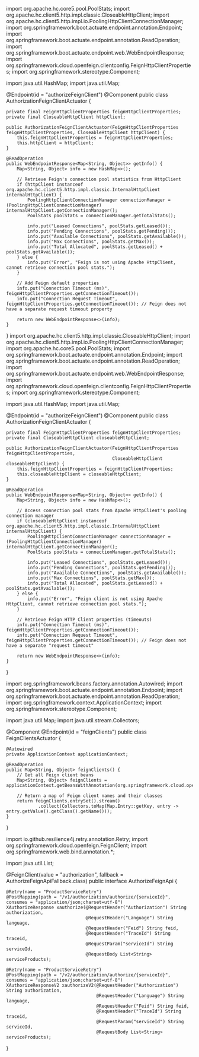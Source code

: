 
import org.apache.hc.core5.pool.PoolStats;
import org.apache.hc.client5.http.impl.classic.CloseableHttpClient;
import org.apache.hc.client5.http.impl.io.PoolingHttpClientConnectionManager;
import org.springframework.boot.actuate.endpoint.annotation.Endpoint;
import org.springframework.boot.actuate.endpoint.annotation.ReadOperation;
import org.springframework.boot.actuate.endpoint.web.WebEndpointResponse;
import org.springframework.cloud.openfeign.clientconfig.FeignHttpClientProperties;
import org.springframework.stereotype.Component;

import java.util.HashMap;
import java.util.Map;

@Endpoint(id = "authorizeFeignClient")
@Component
public class AuthorizationFeignClientActuator {

    private final FeignHttpClientProperties feignHttpClientProperties;
    private final CloseableHttpClient httpClient;

    public AuthorizationFeignClientActuator(FeignHttpClientProperties feignHttpClientProperties, CloseableHttpClient httpClient) {
        this.feignHttpClientProperties = feignHttpClientProperties;
        this.httpClient = httpClient;
    }

    @ReadOperation
    public WebEndpointResponse<Map<String, Object>> getInfo() {
        Map<String, Object> info = new HashMap<>();

        // Retrieve Feign's connection pool statistics from HttpClient
        if (httpClient instanceof org.apache.hc.client5.http.impl.classic.InternalHttpClient internalHttpClient) {
            PoolingHttpClientConnectionManager connectionManager = (PoolingHttpClientConnectionManager) internalHttpClient.getConnectionManager();
            PoolStats poolStats = connectionManager.getTotalStats();

            info.put("Leased Connections", poolStats.getLeased());
            info.put("Pending Connections", poolStats.getPending());
            info.put("Available Connections", poolStats.getAvailable());
            info.put("Max Connections", poolStats.getMax());
            info.put("Total Allocated", poolStats.getLeased() + poolStats.getAvailable());
        } else {
            info.put("Error", "Feign is not using Apache HttpClient, cannot retrieve connection pool stats.");
        }

        // Add Feign default properties
        info.put("Connection Timeout (ms)", feignHttpClientProperties.getConnectionTimeout());
        info.put("Connection Request Timeout", feignHttpClientProperties.getConnectionTimeout()); // Feign does not have a separate request timeout property

        return new WebEndpointResponse<>(info);
    }
}
import org.apache.hc.client5.http.impl.classic.CloseableHttpClient;
import org.apache.hc.client5.http.impl.io.PoolingHttpClientConnectionManager;
import org.apache.hc.core5.pool.PoolStats;
import org.springframework.boot.actuate.endpoint.annotation.Endpoint;
import org.springframework.boot.actuate.endpoint.annotation.ReadOperation;
import org.springframework.boot.actuate.endpoint.web.WebEndpointResponse;
import org.springframework.cloud.openfeign.clientconfig.FeignHttpClientProperties;
import org.springframework.stereotype.Component;

import java.util.HashMap;
import java.util.Map;

@Endpoint(id = "authorizeFeignClient")
@Component
public class AuthorizationFeignClientActuator {

    private final FeignHttpClientProperties feignHttpClientProperties;
    private final CloseableHttpClient closeableHttpClient;

    public AuthorizationFeignClientActuator(FeignHttpClientProperties feignHttpClientProperties,
                                            CloseableHttpClient closeableHttpClient) {
        this.feignHttpClientProperties = feignHttpClientProperties;
        this.closeableHttpClient = closeableHttpClient;
    }

    @ReadOperation
    public WebEndpointResponse<Map<String, Object>> getInfo() {
        Map<String, Object> info = new HashMap<>();

        // Access connection pool stats from Apache HttpClient's pooling connection manager
        if (closeableHttpClient instanceof org.apache.hc.client5.http.impl.classic.InternalHttpClient internalHttpClient) {
            PoolingHttpClientConnectionManager connectionManager = (PoolingHttpClientConnectionManager) internalHttpClient.getConnectionManager();
            PoolStats poolStats = connectionManager.getTotalStats();

            info.put("Leased Connections", poolStats.getLeased());
            info.put("Pending Connections", poolStats.getPending());
            info.put("Available Connections", poolStats.getAvailable());
            info.put("Max Connections", poolStats.getMax());
            info.put("Total Allocated", poolStats.getLeased() + poolStats.getAvailable());
        } else {
            info.put("Error", "Feign client is not using Apache HttpClient, cannot retrieve connection pool stats.");
        }

        // Retrieve Feign HTTP Client properties (timeouts)
        info.put("Connection Timeout (ms)", feignHttpClientProperties.getConnectionTimeout());
        info.put("Connection Request Timeout", feignHttpClientProperties.getConnectionTimeout()); // Feign does not have a separate "request timeout"

        return new WebEndpointResponse<>(info);
    }
}

import org.springframework.beans.factory.annotation.Autowired;
import org.springframework.boot.actuate.endpoint.annotation.Endpoint;
import org.springframework.boot.actuate.endpoint.annotation.ReadOperation;
import org.springframework.context.ApplicationContext;
import org.springframework.stereotype.Component;

import java.util.Map;
import java.util.stream.Collectors;

@Component
@Endpoint(id = "feignClients")
public class FeignClientsActuator {

    @Autowired
    private ApplicationContext applicationContext;

    @ReadOperation
    public Map<String, Object> feignClients() {
        // Get all Feign client beans
        Map<String, Object> feignClients = applicationContext.getBeansWithAnnotation(org.springframework.cloud.openfeign.FeignClient.class);

        // Return a map of Feign client names and their classes
        return feignClients.entrySet().stream()
                .collect(Collectors.toMap(Map.Entry::getKey, entry -> entry.getValue().getClass().getName()));
    }
}

import io.github.resilience4j.retry.annotation.Retry;
import org.springframework.cloud.openfeign.FeignClient;
import org.springframework.web.bind.annotation.*;

import java.util.List;

@FeignClient(value = "authorization", fallback = AuthorizeFeignApiFallback.class)
public interface AuthorizeFeignApi {

    @Retry(name = "ProductServiceRetry")
    @PostMapping(path = "/v1/authorization/authorize/{serviceId}", consumes = "application/json;charset=utf-8")
    XAuthorizeResponse xauthorize(@RequestHeader("Authorization") String authorization,
                                  @RequestHeader("Language") String language,
                                  @RequestHeader("Feid") String feid,
                                  @RequestHeader("TraceId") String traceid,
                                  @RequestParam("serviceId") String serviceId,
                                  @RequestBody List<String> serviceProducts);

    @Retry(name = "ProductServiceRetry")
    @PostMapping(path = "/v2/authorization/authorize/{serviceId}", consumes = "application/json;charset=utf-8")
    XAuthorizeResponseV2 xauthorizeV2(@RequestHeader("Authorization") String authorization,
                                      @RequestHeader("Language") String language,
                                      @RequestHeader("Feid") String feid,
                                      @RequestHeader("TraceId") String traceid,
                                      @RequestParam("serviceId") String serviceId,
                                      @RequestBody List<String> serviceProducts);
}
